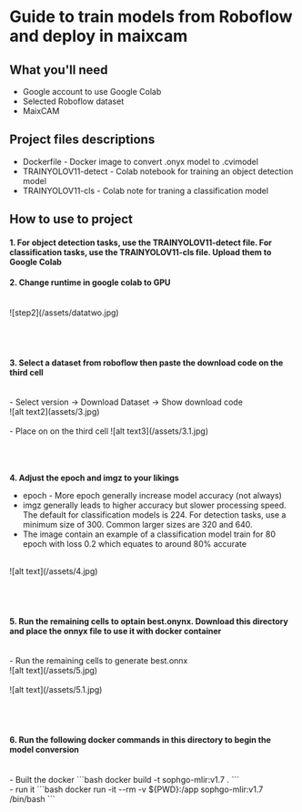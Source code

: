 # Guide to train models from Roboflow and deploy in maixcam
## What you'll need
- Google account to use Google Colab
- Selected Roboflow dataset
- MaixCAM

## Project files descriptions
- Dockerfile - Docker image to convert .onyx model to .cvimodel
- TRAINYOLOV11-detect - Colab notebook for training an object detection model
- TRAINYOLOV11-cls - Colab note for traning a classification model

## How to use to project

#### 1. For object detection tasks, use the TRAINYOLOV11-detect file. For classification tasks, use the TRAINYOLOV11-cls file. Upload them to Google Colab

#### 2. Change runtime in google colab to GPU
<br />
![step2](/assets/datatwo.jpg)
<br /><br /><br /><br />

#### 3. Select a dataset from roboflow then paste the download code on the third cell
<br />
- Select version -> Download Dataset -> Show download code 
<br/>
![alt text2](assets/3.jpg)
<br /><br />
- Place on on the third cell
![alt text3](/assets/3.1.jpg)
<br /><br /><br /><br />

<strong>4. Adjust the epoch and imgz to your likings</strong>
<br />
- epoch - More epoch generally increase model accuracy (not always)
- imgz generally leads to higher accuracy but slower processing speed. The default for classification models is 224. For detection tasks, use a minimum size of 300. Common larger sizes are 320 and 640.
- The image contain an example of a classification model train for 80 epoch with loss 0.2 which equates to around 80% accurate
<br/>
![alt text](/assets/4.jpg)
<br /><br /><br /><br />

#### 5. Run the remaining cells to optain best.onynx. Download this directory and place the onnyx file to use it with docker container
<br />
- Run the remaining cells to generate best.onnx
<br />
![alt text](/assets/5.jpg)
<br /><br />
![alt text](/assets/5.1.jpg)
<br /><br /><br /><br />

#### 6. Run the following docker commands in this directory to begin the model conversion
<br />
- Built the docker 
```bash
docker build -t sophgo-mlir:v1.7 .
```
<br />
- run it
```bash
docker run -it --rm -v ${PWD}:/app sophgo-mlir:v1.7 /bin/bash
```

